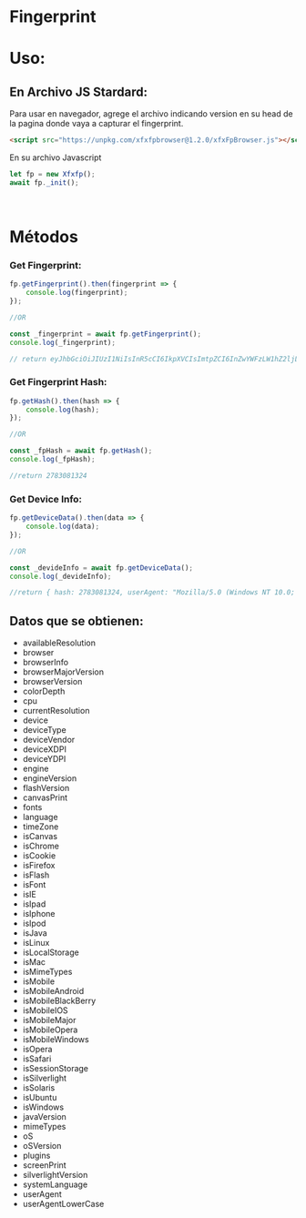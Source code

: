 # Fingerprint #



# Uso:

## En Archivo JS Stardard:

Para usar en navegador, agrege el archivo indicando version en su head de la pagina donde vaya a capturar el fingerprint.

```html
<script src="https://unpkg.com/xfxfpbrowser@1.2.0/xfxFpBrowser.js"></script>

```

En su archivo Javascript
```javascript
let fp = new Xfxfp();
await fp._init();
```
<br/>

# Métodos

### Get Fingerprint:
```javascript
fp.getFingerprint().then(fingerprint => {
    console.log(fingerprint);
});

//OR

const _fingerprint = await fp.getFingerprint();
console.log(_fingerprint);

// return eyJhbGciOiJIUzI1NiIsInR5cCI6IkpXVCIsImtpZCI6InZwYWFzLW1hZ2ljLWNvb2tpZS0xZmM1NDJhM2U0NDE0YTQ0YjI2MTE2NjgxOTVlMmJmZS80ZjQ5MTAifQ==.eyJoYXNoIjoyNzgzMDgxMzI0LCJ1c2VyQWdlbnQiOiJNb3ppbGxhLzUuMCAoV2luZG93cyBOVCAxMC4wOyBXaW42NDsgeDY0OyBydjoxMDMuMCkgR2Vja28vMjAxMDAxMDEgRmlyZWZveC8xMDMuMCIsInVzZXJBZ2VudExvd2VyQ2FzZSI6Im1vemlsbGEvNS4wICh3aW5kb3dzIG50IDEwLjA7IHdpbjY0OyB4NjQ7IHJ2OjEwMy4wKSBnZWNrby8yMDEwMDEw...
```

### Get Fingerprint Hash:
```javascript
fp.getHash().then(hash => {
    console.log(hash);
});

//OR

const _fpHash = await fp.getHash();
console.log(_fpHash);

//return 2783081324
```

### Get Device Info:
```javascript
fp.getDeviceData().then(data => {
    console.log(data);
});

//OR

const _devideInfo = await fp.getDeviceData();
console.log(_devideInfo);

//return { hash: 2783081324, userAgent: "Mozilla/5.0 (Windows NT 10.0; Win64; x64; rv:103.0) Gecko/20100101 Firefox/103.0", userAgentLowerCase: "mozilla/5.0...
```

## Datos que se obtienen:
- availableResolution
- browser
- browserInfo
- browserMajorVersion
- browserVersion
- colorDepth
- cpu
- currentResolution
- device
- deviceType
- deviceVendor
- deviceXDPI
- deviceYDPI
- engine
- engineVersion
- flashVersion
- canvasPrint
- fonts
- language
- timeZone
- isCanvas
- isChrome
- isCookie
- isFirefox
- isFlash
- isFont
- isIE
- isIpad
- isIphone
- isIpod
- isJava
- isLinux
- isLocalStorage
- isMac
- isMimeTypes
- isMobile
- isMobileAndroid
- isMobileBlackBerry
- isMobileIOS
- isMobileMajor
- isMobileOpera
- isMobileWindows
- isOpera
- isSafari
- isSessionStorage
- isSilverlight
- isSolaris
- isUbuntu
- isWindows
- javaVersion
- mimeTypes
- oS
- oSVersion
- plugins
- screenPrint
- silverlightVersion
- systemLanguage
- userAgent
- userAgentLowerCase